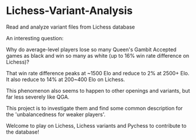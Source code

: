 # Lichess-Variant-Analysis
Read and analyze variant files from Lichess database

An interesting question:

Why do average-level players lose so many Queen's Gambit Accepted games as black and win so many as white (up to 16% win rate difference on Lichess)?

That win rate difference peaks at \~1500 Elo and reduce to 2% at 2500+ Elo. It also reduce to 14% at 200~400 Elo on Lichess.

This phenomenon also seems to happen to other openings and variants, but far less severely like QGA.

This project is to investigate them and find some common description for the 'unbalancedness for weaker players'. 

Welcome to play on Lichess, Lichess variants and Pychess to contribute to the database!
